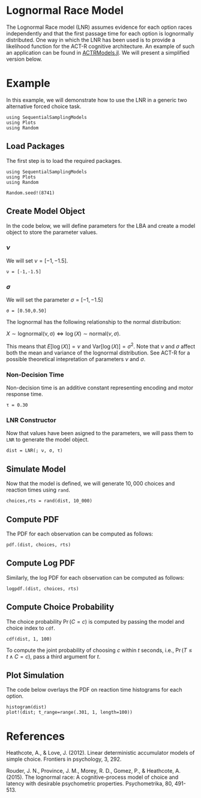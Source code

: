 # Lognormal Race Model

The Lognormal Race model (LNR) assumes evidence for each option races independently and that the first passage time for each option is lognormally distributed. One way in which the LNR has been used is to provide a likelihood function for the ACT-R cognitive architecture. An example of such an application can be found in [ACTRModels.jl](https://itsdfish.github.io/ACTRModels.jl/dev/example2/). We will present a simplified version below.

# Example
In this example, we will demonstrate how to use the LNR in a generic two alternative forced choice task.
```@setup lnr
using SequentialSamplingModels
using Plots 
using Random
```

## Load Packages
The first step is to load the required packages.

```@example lnr
using SequentialSamplingModels
using Plots 
using Random

Random.seed!(8741)
```
## Create Model Object
In the code below, we will define parameters for the LBA and create a model object to store the parameter values.

### $\nu$ 

We will set $\nu = [-1,-1.5]$.

```@example lnr
ν = [-1,-1.5]
```

### $\sigma$

We will set the parameter $\sigma = [-1,-1.5]$ 

```@example lnr
σ = [0.50,0.50]
```

The lognormal has the following relationship to the normal distribution:

$X \sim \mathrm{lognormal(\nu, \sigma)} \iff \log(X) \sim \mathrm{normal}(\nu, \sigma)$. 

This means that $E[\log(X)] = \nu$ and $\mathrm{Var}[\log(X)] = \sigma^2$. Note that $\nu$ and $\sigma$ affect both the mean and variance of the lognormal distribution. See ACT-R for a possible theoretical intepretation of parameters $\nu$ and $\sigma$.

### Non-Decision Time
Non-decision time is an additive constant representing encoding and motor response time.
```@example lnr
τ = 0.30
```
### LNR Constructor

Now that values have been asigned to the parameters, we will pass them to `LNR` to generate the model object.

```@example lnr
dist = LNR(; ν, σ, τ)
```
## Simulate Model

Now that the model is defined, we will generate $10,000$ choices and reaction times using `rand`.

 ```@example lnr
 choices,rts = rand(dist, 10_000)
```
## Compute PDF
The PDF for each observation can be computed as follows:
 ```@example lnr
pdf.(dist, choices, rts)
```

## Compute Log PDF
Similarly, the log PDF for each observation can be computed as follows:

 ```@example lnr
logpdf.(dist, choices, rts)
```

## Compute Choice Probability
The choice probability $\Pr(C=c)$ is computed by passing the model and choice index to `cdf`.

 ```@example lnr 
cdf(dist, 1, 100)
```
To compute the joint probability of choosing $c$ within $t$ seconds, i.e., $\Pr(T \leq t \wedge C=c)$, pass a third argument for $t$.

## Plot Simulation
The code below overlays the PDF on reaction time histograms for each option.
 ```@example lnr
histogram(dist)
plot!(dist; t_range=range(.301, 1, length=100))
```
# References

Heathcote, A., & Love, J. (2012). Linear deterministic accumulator models of simple choice. Frontiers in psychology, 3, 292.

Rouder, J. N., Province, J. M., Morey, R. D., Gomez, P., & Heathcote, A. (2015). The lognormal race: A cognitive-process model of choice and latency with desirable psychometric properties. Psychometrika, 80, 491-513.